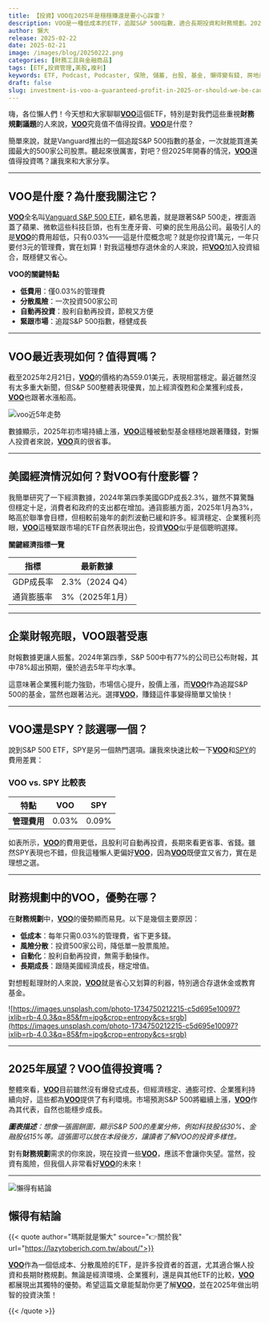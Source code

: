 ```yaml
---
title: 【投資】VOO在2025年是穩穩賺還是要小心踩雷？
description: VOO是一種低成本的ETF，追蹤S&P 500指數，適合長期投資和財務規劃。2025年，隨著美國經濟穩定和企業獲利增長，投資VOO被認為是一個明智的選擇。
author: 懶大
release: 2025-02-22
date: 2025-02-21
image: /images/blog/20250222.png
categories: [財務工具與金融商品]
tags: [ETF,投資管理,美股,複利]
keywords: ETF, Podcast, Podcaster, 保險, 儲蓄, 台股, 基金, 懶得變有錢, 房地產, 投資, 投資理財, 支出, 收入, 理財, 理財規劃, 瑪斯理財兩三事, 稅務, 總體經濟, 美股, 職涯心得, 股利收入, 複委託, 記帳, 讀書心得, 財務規劃, 財商, 貸款, 資產配置, 退休規劃, 開源節流
draft: false
slug: investment-is-voo-a-guaranteed-profit-in-2025-or-should-we-be-cautious-of-potential-pitfalls
---
```

嗨，各位懶人們！今天想和大家聊聊[**VOO**](https://investor.vanguard.com/investment-products/etfs/profile/voo)這個ETF，特別是對我們這些重視**財務規劃議題**的人來說，[**VOO**](https://investor.vanguard.com/investment-products/etfs/profile/voo)究竟值不值得投資。[**VOO**](https://investor.vanguard.com/investment-products/etfs/profile/voo)是什麼？

簡單來說，就是Vanguard推出的一個追蹤S&P 500指數的基金，一次就能買進美國最大的500家公司股票。聽起來很厲害，對吧？但2025年開春的情況，[**VOO**](https://investor.vanguard.com/investment-products/etfs/profile/voo)還值得投資嗎？讓我來和大家分享。

---

## VOO是什麼？為什麼我關注它？

[**VOO**](https://investor.vanguard.com/investment-products/etfs/profile/voo)全名叫[Vanguard S&P 500 ETF](https://investor.vanguard.com/investment-products/etfs/profile/voo)，顧名思義，就是跟著S&P 500走，裡面涵蓋了蘋果、微軟這些科技巨頭，也有生產牙膏、可樂的民生用品公司。最吸引人的是[**VOO**](https://investor.vanguard.com/investment-products/etfs/profile/voo)的費用超低，只有0.03%——這是什麼概念呢？就是你投資1萬元，一年只要付3元的管理費，實在划算！對我這種想存退休金的人來說，把[**VOO**](https://investor.vanguard.com/investment-products/etfs/profile/voo)加入投資組合，既穩健又省心。

**VOO的關鍵特點**

- **低費用**：僅0.03%的管理費
- **分散風險**：一次投資500家公司
- **自動再投資**：股利自動再投資，節稅又方便
- **緊跟市場**：追蹤S&P 500指數，穩健成長

---

## VOO最近表現如何？值得買嗎？

截至2025年2月21日，[**VOO**](https://investor.vanguard.com/investment-products/etfs/profile/voo)的價格約為559.01美元，表現相當穩定。最近雖然沒有太多重大新聞，但S&P 500整體表現優異，加上經濟復甦和企業獲利成長，[**VOO**](https://investor.vanguard.com/investment-products/etfs/profile/voo)也跟著水漲船高。

![voo近5年走勢](images/blog/20250222_1.png)

數據顯示，2025年初市場持續上漲，[**VOO**](https://investor.vanguard.com/investment-products/etfs/profile/voo)這種被動型基金穩穩地跟著賺錢，對懶人投資者來說，[**VOO**](https://investor.vanguard.com/investment-products/etfs/profile/voo)真的很省事。

---

## 美國經濟情況如何？對VOO有什麼影響？

我簡單研究了一下經濟數據，2024年第四季美國GDP成長2.3%，雖然不算驚豔但穩定十足，消費者和政府的支出都在增加。通貨膨脹方面，2025年1月為3%，略高於聯準會目標，但相較前幾年的劇烈波動已緩和許多。經濟穩定、企業獲利亮眼，[**VOO**](https://investor.vanguard.com/investment-products/etfs/profile/voo)這種緊跟市場的ETF自然表現出色，投資[**VOO**](https://investor.vanguard.com/investment-products/etfs/profile/voo)似乎是個聰明選擇。

**關鍵經濟指標一覽**

| **指標** | **最新數據** |
| --- | --- |
| GDP成長率 | 2.3%（2024 Q4） |
| 通貨膨脹率 | 3%（2025年1月） |

---

## 企業財報亮眼，VOO跟著受惠

財報數據更讓人振奮。2024年第四季，S&P 500中有77%的公司已公布財報，其中78%超出預期，優於過去5年平均水準。

這意味著企業獲利能力強勁，市場信心提升，股價上漲，而[**VOO**](https://investor.vanguard.com/investment-products/etfs/profile/voo)作為追蹤S&P 500的基金，當然也跟著沾光。選擇[**VOO**](https://investor.vanguard.com/investment-products/etfs/profile/voo)，賺錢這件事變得簡單又愉快！

---

## VOO還是SPY？該選哪一個？

說到S&P 500 ETF，SPY是另一個熱門選項。讓我來快速比較一下[**VOO**](https://investor.vanguard.com/investment-products/etfs/profile/voo)和[SPY](https://www.google.com/finance/quote/SPY:NYSEARCA)的費用差異：

### VOO vs. SPY 比較表

| **特點** | **VOO** | **SPY** |
| --- | --- | --- |
| **管理費用** | 0.03% | 0.09% |

如表所示，[**VOO**](https://investor.vanguard.com/investment-products/etfs/profile/voo)的費用更低，且股利可自動再投資，長期來看更省事、省錢。雖然SPY表現也不錯，但我這種懶人更偏好[**VOO**](https://investor.vanguard.com/investment-products/etfs/profile/voo)，因為[**VOO**](https://investor.vanguard.com/investment-products/etfs/profile/voo)既便宜又省力，實在是理想之選。

---

## 財務規劃中的VOO，優勢在哪？

在**財務規劃**中，[**VOO**](https://investor.vanguard.com/investment-products/etfs/profile/voo)的優勢顯而易見。以下是幾個主要原因：

- **低成本**：每年只需0.03%的管理費，省下更多錢。
- **風險分散**：投資500家公司，降低單一股票風險。
- **自動化**：股利自動再投資，無需手動操作。
- **長期成長**：跟隨美國經濟成長，穩定增值。

對想輕鬆理財的人來說，[**VOO**](https://investor.vanguard.com/investment-products/etfs/profile/voo)就是省心又划算的利器，特別適合存退休金或教育基金。

![https://images.unsplash.com/photo-1734750212215-c5d695e10097?ixlib=rb-4.0.3&q=85&fm=jpg&crop=entropy&cs=srgb](https://images.unsplash.com/photo-1734750212215-c5d695e10097?ixlib=rb-4.0.3&q=85&fm=jpg&crop=entropy&cs=srgb)

---

## 2025年展望？VOO值得投資嗎？

整體來看，[**VOO**](https://investor.vanguard.com/investment-products/etfs/profile/voo)目前雖然沒有爆發式成長，但經濟穩定、通膨可控、企業獲利持續向好，這些都為[**VOO**](https://investor.vanguard.com/investment-products/etfs/profile/voo)提供了有利環境。市場預測S&P 500將繼續上漲，[**VOO**](https://investor.vanguard.com/investment-products/etfs/profile/voo)作為其代表，自然也能穩步成長。

***圖表描述**：想像一張圓餅圖，顯示S&P 500的產業分佈，例如科技股佔30%、金融股佔15%等。這張圖可以放在本段後方，讓讀者了解VOO的投資多樣性。*

對有**財務規劃**需求的你來說，現在投資一些[**VOO**](https://investor.vanguard.com/investment-products/etfs/profile/voo)，應該不會讓你失望。當然，投資有風險，但我個人非常看好[**VOO**](https://investor.vanguard.com/investment-products/etfs/profile/voo)的未來！

---

![懶得有結論](/images/blog/lazytobeconclude.svg)

## 懶得有結論

{{< quote author="瑪斯就是懶大" source="👉關於我" url="https://lazytoberich.com.tw/about/">}}

[**VOO**](https://investor.vanguard.com/investment-products/etfs/profile/voo)作為一個低成本、分散風險的ETF，是許多投資者的首選，尤其適合懶人投資和長期財務規劃。無論是經濟環境、企業獲利，還是與其他ETF的比較，[**VOO**](https://investor.vanguard.com/investment-products/etfs/profile/voo)都展現出其獨特的優勢。希望這篇文章能幫助你更了解[**VOO**](https://investor.vanguard.com/investment-products/etfs/profile/voo)，並在2025年做出明智的投資決策！

{{< /quote >}}
